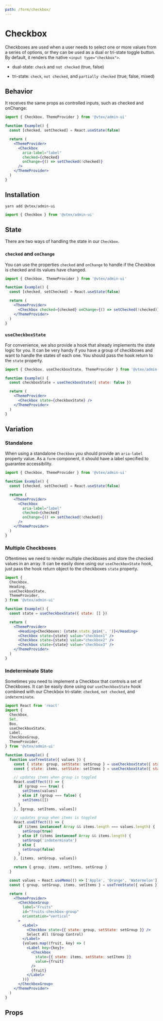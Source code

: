 ```yaml
---
path: /form/checkbox/
---
```


# Checkbox

Checkboxes are used when a user needs to select one or more values from a series of options, or they can be used as a dual or tri-state toggle button. By default, it renders the native `<input type="checkbox">`.

- dual-state: `check` and `not checked` (true, false)

- tri-state: `check`, `not checked`, and `partially checked` (true, false, mixed)

## Behavior

It receives the same props as controlled inputs, such as checked and onChange:

```jsx
import { Checkbox, ThemeProvider } from '@vtex/admin-ui'

function Example() {
  const [checked, setChecked] = React.useState(false)

  return (
    <ThemeProvider>
      <Checkbox
        aria-label="label"
        checked={checked}
        onChange={() => setChecked(!checked)}
      />
    </ThemeProvider>
  )
}
```

## Installation

```static
yarn add @vtex/admin-ui
```

```jsx static
import { Checkbox } from '@vtex/admin-ui'
```

## State

There are two ways of handling the state in our `Checkbox`.

### `checked` and `onChange`

You can use the properties `checked` and `onChange` to handle if the Checkbox is checked and its values have changed.

```jsx
import { Checkbox, ThemeProvider } from '@vtex/admin-ui'

function Example() {
  const [checked, setChecked] = React.useState(false)

  return (
    <ThemeProvider>
      <Checkbox checked={checked} onChange={() => setChecked(!checked)} />
    </ThemeProvider>
  )
}
```

### `useCheckboxState`

For convenience, we also provide a hook that already implements the state logic for you. It can be very handy if you have a group of checkboxes and want to handle the states of each one. You should pass the hook return to the `state` property.

```jsx
import { Checkbox, useCheckboxState, ThemeProvider } from '@vtex/admin-ui'

function Example() {
  const checkboxState = useCheckboxState({ state: false })

  return (
    <ThemeProvider>
      <Checkbox state={checkboxState} />
    </ThemeProvider>
  )
}
```

## Variation

### Standalone

When using a standalone `Checkbox` you should provide an `aria-label` property value. As a `form` component, it should have a label specified to guarantee accessibility.

```jsx
import { Checkbox, ThemeProvider } from '@vtex/admin-ui'

function Example() {
  const [checked, setChecked] = React.useState(false)

  return (
    <ThemeProvider>
      <Checkbox
        aria-label="label"
        checked={checked}
        onChange={() => setChecked(!checked)}
      />
    </ThemeProvider>
  )
}
```

### Multiple Checkboxes

Oftentimes we need to render multiple checkboxes and store the checked values in an array. It can be easily done using our `useCheckboxState` hook, just pass the hook return object to the checkboxes `state` property.

```jsx
import {
  Checkbox,
  Heading,
  useCheckboxState,
  ThemeProvider,
} from '@vtex/admin-ui'

function Example() {
  const state = useCheckboxState({ state: [] })

  return (
    <ThemeProvider>
      <Heading>Checkboxes: {state.state.join(', ')}</Heading>
      <Checkbox state={state} value="checkbox1" />
      <Checkbox state={state} value="checkbox2" />
      <Checkbox state={state} value="checkbox3" />
    </ThemeProvider>
  )
}
```

### Indeterminate State

Sometimes you need to implement a Checkbox that controls a set of Checkboxes. It can be easily done using our `useCheckboxState` hook combined with our Checkbox tri-state: `checked`, `not checked`, and `indeterminate`.

```jsx
import React from 'react'
import {
  Checkbox,
  Set,
  Box,
  useCheckboxState,
  Label,
  CheckboxGroup,
  ThemeProvider,
} from '@vtex/admin-ui'

function Example() {
  function useTreeState({ values }) {
    const { state: group, setState: setGroup } = useCheckboxState({ state: [] })
    const { state: items, setState: setItems } = useCheckboxState({ state: [] })

    // updates items when group is toggled
    React.useEffect(() => {
      if (group === true) {
        setItems(values)
      } else if (group === false) {
        setItems([])
      }
    }, [group, setItems, values])

    // updates group when items is toggled
    React.useEffect(() => {
      if (items instanceof Array && items.length === values.length) {
        setGroup(true)
      } else if (items instanceof Array && items.length) {
        setGroup('indeterminate')
      } else {
        setGroup(false)
      }
    }, [items, setGroup, values])

    return { group, items, setItems, setGroup }
  }

  const values = React.useMemo(() => ['Apple', 'Orange', 'Watermelon'], [])
  const { group, setGroup, items, setItems } = useTreeState({ values })

  return (
    <ThemeProvider>
      <CheckboxGroup
        label="Fruits"
        id="fruits-checkbox-group"
        orientation="vertical"
      >
        <Label>
          <Checkbox state={{ state: group, setState: setGroup }} />
          Select All (Group Control)
        </Label>
        {values.map((fruit, key) => (
          <Label key={key}>
            <Checkbox
              state={{ state: items, setState: setItems }}
              value={fruit}
            />
            {fruit}
          </Label>
        ))}
      </CheckboxGroup>
    </ThemeProvider>
  )
}
```

## Props

<proptypes heading="Checkbox" component="Checkbox" />
